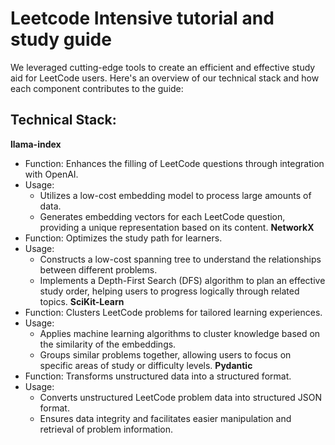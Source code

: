 # Leetcode Intensive tutorial and study guide 
We leveraged cutting-edge tools to create an efficient and effective study aid for LeetCode users. Here's an overview of our technical stack and how each component contributes to the guide:

## Technical Stack:
**llama-index**
- Function: Enhances the filling of LeetCode questions through integration with OpenAI.
- Usage:
  - Utilizes a low-cost embedding model to process large amounts of data.
  - Generates embedding vectors for each LeetCode question, providing a unique representation based on its content.
**NetworkX**
- Function: Optimizes the study path for learners.
- Usage:
  - Constructs a low-cost spanning tree to understand the relationships between different problems.
  - Implements a Depth-First Search (DFS) algorithm to plan an effective study order, helping users to progress logically through related topics.
**SciKit-Learn**
- Function: Clusters LeetCode problems for tailored learning experiences.
- Usage:
  - Applies machine learning algorithms to cluster knowledge based on the similarity of the embeddings.
  - Groups similar problems together, allowing users to focus on specific areas of study or difficulty levels.
**Pydantic**
- Function: Transforms unstructured data into a structured format.
- Usage:
  - Converts unstructured LeetCode problem data into structured JSON format.
  - Ensures data integrity and facilitates easier manipulation and retrieval of problem information.
